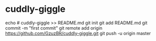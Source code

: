 # cuddly-giggle
echo # cuddly-giggle >> README.md
git init
git add README.md
git commit -m "first commit"
git remote add origin https://github.com/GzuzBR/cuddly-giggle.git
git push -u origin master
